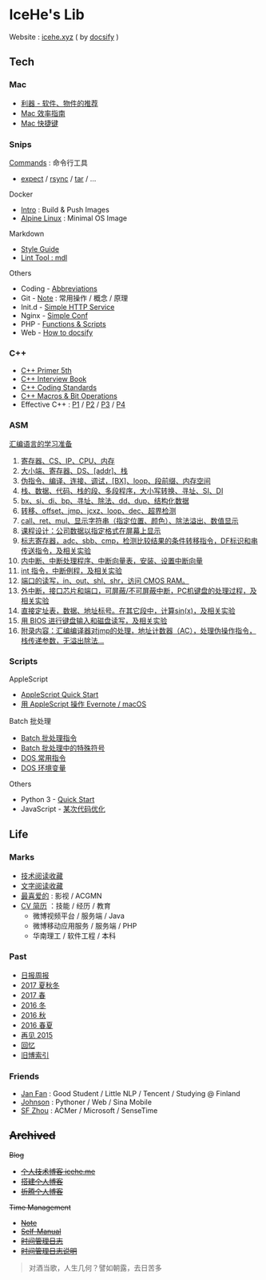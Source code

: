 # IceHe's Lib

Website : [icehe.xyz](https://icehe.xyz) ( by [docsify](_docsify/README.md) )

## Tech

### Mac

- [利器 - 软件、物件的推荐](marks/tools.md)
- [Mac 效率指南](mac/efficiency.md)
- [Mac 快捷键](mac/shortcuts.md)

### Snips

[Commands](commands/README.md) : 命令行工具

- [expect](../commands/expect/README.md) / [rsync](../commands/rsync/README.md) / [tar](../commands/tar.md) / …

Docker

- [Intro](docker/README.md) : Build & Push Images
- [Alpine Linux](docker/alpine/README.md) : Minimal OS Image

Markdown

- [Style Guide](markdown/README.md)
- [Lint Tool : mdl](markdown/lint/README.md)

Others

- Coding - [Abbreviations](coding/abbrs.md)
- Git - [Note](git/README.md) : 常用操作 / 概念 / 原理
- Init.d - [Simple HTTP Service](init/init.d/README.md)
- Nginx - [Simple Conf](nginx/README.md)
- PHP - [Functions & Scripts](php/README.md)
- Web - [How to docsify](_docsify/README.md)

### C++

- [C++ Primer 5th](cpp/primer-5th.md)
- [C++ Interview Book](cpp/interview-book.md)
- [C++ Coding Standards](cpp/code-standards.md)
- [C++ Macros & Bit Operations](cpp/macro-n-bit-operations.md)
- Effective C++ : [P1](cpp/effective-cpp-reading-note-1.md) / [P2](cpp/effective-cpp-reading-note-2.md) / [P3](cpp/effective-cpp-reading-note-3.md) / [P4](cpp/effective-cpp-reading-note-4.md)

### ASM

[汇编语言的学习准备](asm/prepare-on-windows-7.md)

1. [寄存器、CS、IP、CPU、内存](asm/learning-note-1.md)
2. [大小端、寄存器、DS、[addr]、栈](asm/learning-note-2.md)
3. [伪指令、编译、连接、调试，[BX]、loop、段前缀、内存空间](asm/learning-note-3.md)
4. [栈、数据、代码、栈的段、多段程序，大小写转换、寻址、SI、DI](asm/learning-note-4.md)
5. [bx、si、di、bp、寻址、除法、dd、dup、结构化数据](asm/learning-note-5.md)
6. [转移、offset、jmp、jcxz、loop、dec、超界检测](asm/learning-note-6.md)
7. [call、ret、mul、显示字符串（指定位置、颜色）、除法溢出、数值显示](asm/learning-note-7.md)
8. [课程设计：公司数据以指定格式在屏幕上显示](asm/learning-note-8.md)
9. [标志寄存器，adc、sbb、cmp，检测比较结果的条件转移指令，DF标识和串传送指令，及相关实验](asm/learning-note-9.md)
10. [内中断、中断处理程序、中断向量表，安装、设置中断向量](asm/learning-note-10.md)
11. [int 指令，中断例程，及相关实验](asm/learning-note-11.md)
12. [端口的读写，in、out、shl、shr，访问 CMOS RAM。](asm/learning-note-12.md)
13. [外中断，接口芯片和端口，可屏蔽/不可屏蔽中断，PC机键盘的处理过程，及相关实验](asm/learning-note-13.md)
14. [直接定址表，数据、地址标号。在其它段中，计算sin(x)，及相关实验](asm/learning-note-14.md)
15. [用 BIOS 进行键盘输入和磁盘读写，及相关实验](asm/learning-note-15.md)
16. [附录内容：汇编编译器对jmp的处理，地址计数器（AC），处理伪操作指令，栈传递参数，无溢出除法…](asm/learning-note-16.md)

### Scripts

AppleScript

- [AppleScript Quick Start](scripts/applescript/quick-start.md)
- [用 AppleScript 操作 Evernote / macOS](scripts/applescript/evernote-macos.md)

Batch 批处理

- [Batch 批处理指令](scripts/batch/commands.md)
- [Batch 批处理中的特殊符号](scripts/batch/dos-special-symbol.md)
- [DOS 常用指令](scripts/batch/dos-common-commands.md)
- [DOS 环境变量](scripts/batch/dos-environment-variable.md)

Others

- Python 3 - [Quick Start](scripts/python/quick-start.md)
- JavaScript - [某次代码优化](scripts/javascript/optimize-some-code.md)

## Life

### Marks

- [技术阅读收藏](marks/tech.md)
- [文字阅读收藏](marks/read.md)
- [最喜爱的](marks/favourites.md) : 影视 / ACGMN
- [CV 简历](marks/cv.md) ：技能 / 经历 / 教育
    - 微博视频平台 / 服务端 / Java
    - 微博移动应用服务 / 服务端 / PHP
    - 华南理工 / 软件工程 / 本科

### Past

- [日报周报](diary/)
- [2017 夏秋冬](past/2017-summer-2-winter.md)
- [2017 春](past/2017-spring.md)
- [2016 冬](past/2016-winter.md)
- [2016 秋](past/2016-fall.md)
- [2016 春夏](past/2016-summer.md)
- [再见 2015](past/2015-bye.md)
- [回忆](past/moments.md)
- [旧博索引](past/old-blog.md)

### Friends

- [Jan Fan](http://janfan.cn/) : Good Student / Little NLP / Tencent / Studying @ Finland
- [Johnson](http://mrzys.coding.me/) : Pythoner / Web / Sina Mobile
- [SF Zhou](http://sf-zhou.github.io/) : ACMer / Microsoft / SenseTime

## ~~Archived~~

~~Blog~~

- [~~个人技术博客 icehe.me~~](https://icehe.me)
- [~~搭建个人博客~~](_archived/blog/build-blog.md)
- [~~折腾个人博客~~](_archived/blog/blog-changelog.md)

~~Time Management~~

- [~~Note~~](_archived/think/life-note.md)
- [~~Self-Manual~~](_archived/think/life-manual.md)
- [~~时间管理日志~~](_archived/lifelogs.md)
- [~~时间管理日志说明~~](_archived/think/time-mgt.md)

> 对酒当歌，人生几何？譬如朝露，去日苦多
